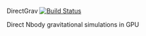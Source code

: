 DirectGrav  [![Build Status](https://travis-ci.com/saliei/DirectGrav.svg?branch=main)](https://travis-ci.com/saliei/DirectGrav)


Direct Nbody gravitational simulations in GPU


